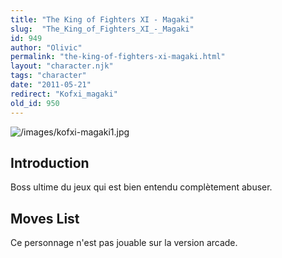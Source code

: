 ```yaml
---
title: "The King of Fighters XI - Magaki"
slug:  "The_King_of_Fighters_XI_-_Magaki"
id: 949
author: "Olivic"
permalink: "the-king-of-fighters-xi-magaki.html"
layout: "character.njk"
tags: "character"
date: "2011-05-21"
redirect: "Kofxi_magaki"
old_id: 950
---
```


![](/images/kofxi-magaki1.jpg "/images/kofxi-magaki1.jpg")

## Introduction

Boss ultime du jeux qui est bien entendu complètement abuser.

## Moves List

Ce personnage n'est pas jouable sur la version arcade.
